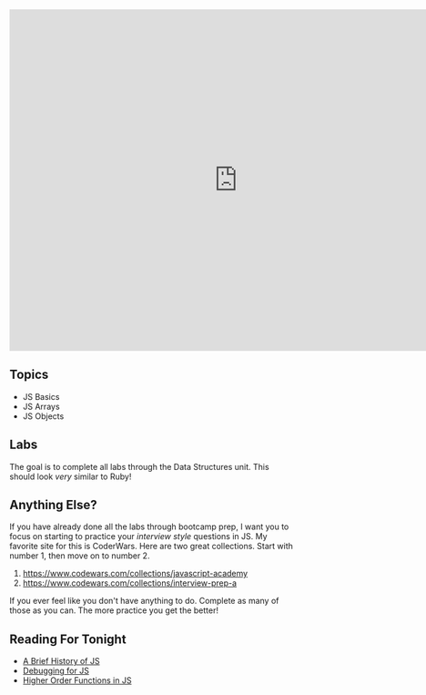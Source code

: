 <iframe src="https://calendar.google.com/calendar/embed?src=flatironschool.com_olk0a79jrplg5tcd1ormoq6o5k%40group.calendar.google.com&ctz=America/New_York" style="border: 0" width="800" height="600" frameborder="0" scrolling="no"></iframe>

## Topics

 * JS Basics
 * JS Arrays
 * JS Objects

## Labs

The goal is to complete all labs through the Data Structures unit. This should look *very* similar to Ruby!

## Anything Else?

If you have already done all the labs through bootcamp prep, I want you to focus on starting to practice your *interview style* questions in JS. My favorite site for this is CoderWars. Here are two great collections. Start with number 1, then move on to number 2.

 1. https://www.codewars.com/collections/javascript-academy
 2. https://www.codewars.com/collections/interview-prep-a

If you ever feel like you don't have anything to do. Complete as many of those as you can. The more practice you get the better!

## Reading For Tonight

 * [A Brief History of JS](https://auth0.com/blog/a-brief-history-of-javascript/)
 * [Debugging for JS](https://www.eliotsykes.com/debug-js)
 * [Higher Order Functions in JS](http://eloquentjavascript.net/05_higher_order.html)
